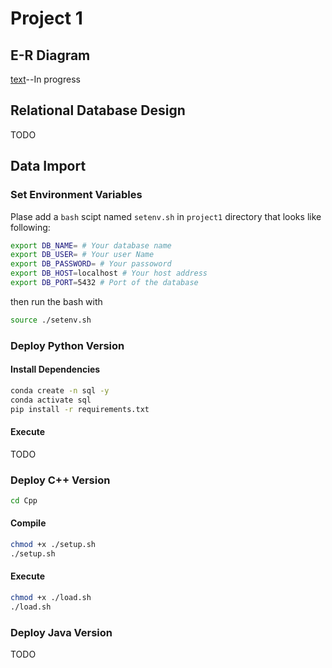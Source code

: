 # Project 1

##  E-R Diagram
[text](https://drive.google.com/file/d/1jMEsJAmyB854fed85FdPmbHEwywHPCzk/view?usp=sharing)--In progress

## Relational Database Design
TODO

## Data Import

### Set Environment Variables
Plase add a `bash` scipt named `setenv.sh` in `project1` directory that looks like following:
```bash
export DB_NAME= # Your database name
export DB_USER= # Your user Name
export DB_PASSWORD= # Your passoword
export DB_HOST=localhost # Your host address
export DB_PORT=5432 # Port of the database
```
then run the bash with
```bash
source ./setenv.sh
```

### Deploy Python Version
#### Install Dependencies
```bash
conda create -n sql -y
conda activate sql
pip install -r requirements.txt
```

#### Execute
TODO

### Deploy C++ Version
```bash
cd Cpp
```

#### Compile
```bash
chmod +x ./setup.sh
./setup.sh
```

#### Execute
```bash
chmod +x ./load.sh
./load.sh
```

### Deploy Java Version
TODO